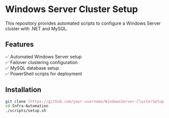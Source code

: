 # Windows Server Cluster Setup

This repository provides automated scripts to configure a Windows Server cluster with .NET and MySQL.

## Features
✅ Automated Windows Server setup  
✅ Failover clustering configuration  
✅ MySQL database setup  
✅ PowerShell scripts for deployment  

## Installation
```sh
git clone [https://github.com/your-username/WindowsServer-ClusterSetup.git](https://github.com/joshuaombasa/Infra-Automation)
cd Infra-Automation
./scripts/setup.sh
